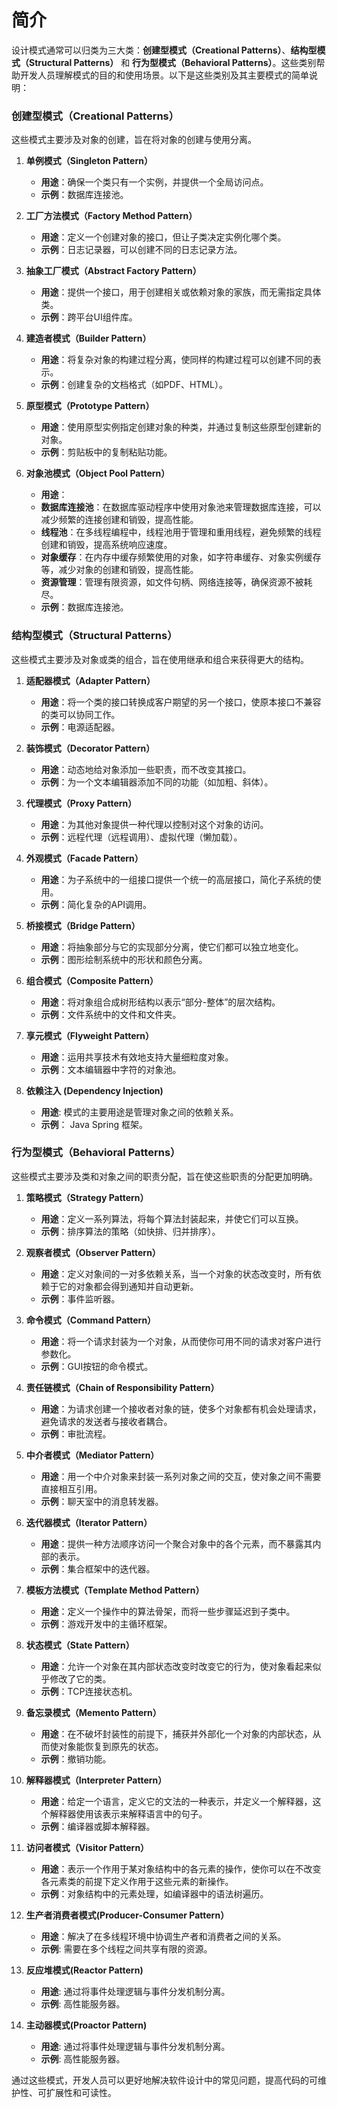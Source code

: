 # 简介

设计模式通常可以归类为三大类：**创建型模式（Creational Patterns）**、**结构型模式（Structural Patterns）** 和 **行为型模式（Behavioral Patterns）**。这些类别帮助开发人员理解模式的目的和使用场景。以下是这些类别及其主要模式的简单说明：

### 创建型模式（Creational Patterns）

这些模式主要涉及对象的创建，旨在将对象的创建与使用分离。

1. **单例模式（Singleton Pattern）**
   - **用途**：确保一个类只有一个实例，并提供一个全局访问点。
   - **示例**：数据库连接池。

2. **工厂方法模式（Factory Method Pattern）**
   - **用途**：定义一个创建对象的接口，但让子类决定实例化哪个类。
   - **示例**：日志记录器，可以创建不同的日志记录方法。

3. **抽象工厂模式（Abstract Factory Pattern）**
   - **用途**：提供一个接口，用于创建相关或依赖对象的家族，而无需指定具体类。
   - **示例**：跨平台UI组件库。

4. **建造者模式（Builder Pattern）**
   - **用途**：将复杂对象的构建过程分离，使同样的构建过程可以创建不同的表示。
   - **示例**：创建复杂的文档格式（如PDF、HTML）。

5. **原型模式（Prototype Pattern）**
   - **用途**：使用原型实例指定创建对象的种类，并通过复制这些原型创建新的对象。
   - **示例**：剪贴板中的复制粘贴功能。

6. **对象池模式（Object Pool Pattern）**
   - **用途**：
	- **数据库连接池**：在数据库驱动程序中使用对象池来管理数据库连接，可以减少频繁的连接创建和销毁，提高性能。
	- **线程池**：在多线程编程中，线程池用于管理和重用线程，避免频繁的线程创建和销毁，提高系统响应速度。
	- **对象缓存**：在内存中缓存频繁使用的对象，如字符串缓存、对象实例缓存等，减少对象的创建和销毁，提高性能。
	- **资源管理**：管理有限资源，如文件句柄、网络连接等，确保资源不被耗尽。
   - **示例**：数据库连接池。

### 结构型模式（Structural Patterns）

这些模式主要涉及对象或类的组合，旨在使用继承和组合来获得更大的结构。

1. **适配器模式（Adapter Pattern）**
   - **用途**：将一个类的接口转换成客户期望的另一个接口，使原本接口不兼容的类可以协同工作。
   - **示例**：电源适配器。

2. **装饰模式（Decorator Pattern）**
   - **用途**：动态地给对象添加一些职责，而不改变其接口。
   - **示例**：为一个文本编辑器添加不同的功能（如加粗、斜体）。

3. **代理模式（Proxy Pattern）**
   - **用途**：为其他对象提供一种代理以控制对这个对象的访问。
   - **示例**：远程代理（远程调用）、虚拟代理（懒加载）。

4. **外观模式（Facade Pattern）**
   - **用途**：为子系统中的一组接口提供一个统一的高层接口，简化子系统的使用。
   - **示例**：简化复杂的API调用。

5. **桥接模式（Bridge Pattern）**
   - **用途**：将抽象部分与它的实现部分分离，使它们都可以独立地变化。
   - **示例**：图形绘制系统中的形状和颜色分离。

6. **组合模式（Composite Pattern）**
   - **用途**：将对象组合成树形结构以表示“部分-整体”的层次结构。
   - **示例**：文件系统中的文件和文件夹。

7. **享元模式（Flyweight Pattern）**
   - **用途**：运用共享技术有效地支持大量细粒度对象。
   - **示例**：文本编辑器中字符的对象池。

8. **依赖注入 (Dependency Injection)**
   - **用途**: 模式的主要用途是管理对象之间的依赖关系。
   - **示例**： Java Spring 框架。

### 行为型模式（Behavioral Patterns）

这些模式主要涉及类和对象之间的职责分配，旨在使这些职责的分配更加明确。

1. **策略模式（Strategy Pattern）**
   - **用途**：定义一系列算法，将每个算法封装起来，并使它们可以互换。
   - **示例**：排序算法的策略（如快排、归并排序）。

2. **观察者模式（Observer Pattern）**
   - **用途**：定义对象间的一对多依赖关系，当一个对象的状态改变时，所有依赖于它的对象都会得到通知并自动更新。
   - **示例**：事件监听器。

3. **命令模式（Command Pattern）**
   - **用途**：将一个请求封装为一个对象，从而使你可用不同的请求对客户进行参数化。
   - **示例**：GUI按钮的命令模式。

4. **责任链模式（Chain of Responsibility Pattern）**
   - **用途**：为请求创建一个接收者对象的链，使多个对象都有机会处理请求，避免请求的发送者与接收者耦合。
   - **示例**：审批流程。

5. **中介者模式（Mediator Pattern）**
   - **用途**：用一个中介对象来封装一系列对象之间的交互，使对象之间不需要直接相互引用。
   - **示例**：聊天室中的消息转发器。

6. **迭代器模式（Iterator Pattern）**
   - **用途**：提供一种方法顺序访问一个聚合对象中的各个元素，而不暴露其内部的表示。
   - **示例**：集合框架中的迭代器。

7. **模板方法模式（Template Method Pattern）**
   - **用途**：定义一个操作中的算法骨架，而将一些步骤延迟到子类中。
   - **示例**：游戏开发中的主循环框架。

8. **状态模式（State Pattern）**
   - **用途**：允许一个对象在其内部状态改变时改变它的行为，使对象看起来似乎修改了它的类。
   - **示例**：TCP连接状态机。

9. **备忘录模式（Memento Pattern）**
   - **用途**：在不破坏封装性的前提下，捕获并外部化一个对象的内部状态，从而使对象能恢复到原先的状态。
   - **示例**：撤销功能。

10. **解释器模式（Interpreter Pattern）**
    - **用途**：给定一个语言，定义它的文法的一种表示，并定义一个解释器，这个解释器使用该表示来解释语言中的句子。
    - **示例**：编译器或脚本解释器。

11. **访问者模式（Visitor Pattern）**
    - **用途**：表示一个作用于某对象结构中的各元素的操作，使你可以在不改变各元素类的前提下定义作用于这些元素的新操作。
    - **示例**：对象结构中的元素处理，如编译器中的语法树遍历。

 12. **生产者消费者模式(Producer-Consumer Pattern）**
	 - **用途**：解决了在多线程环境中协调生产者和消费者之间的关系。
	 - **示例**:  需要在多个线程之间共享有限的资源。

13. **反应堆模式(Reactor Pattern)**
	- **用途**: 通过将事件处理逻辑与事件分发机制分离。
	- **示例**: 高性能服务器。
	
14. **主动器模式(Proactor Pattern)**
	- **用途**: 通过将事件处理逻辑与事件分发机制分离。
	- **示例**: 高性能服务器。

通过这些模式，开发人员可以更好地解决软件设计中的常见问题，提高代码的可维护性、可扩展性和可读性。